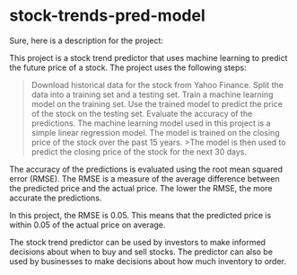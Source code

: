 # stock-trends-pred-model

Sure, here is a description for the project:

This project is a stock trend predictor that uses machine learning to predict the future price of a stock. The project uses the following steps:

>Download historical data for the stock from Yahoo Finance.
>Split the data into a training set and a testing set.
>Train a machine learning model on the training set.
>Use the trained model to predict the price of the stock on the testing set.
>Evaluate the accuracy of the predictions.
>The machine learning model used in this project is a simple linear regression model. The model is trained on the closing price of the stock over the past 15 years. >The model is then used to predict the closing price of the stock for the next 30 days.

The accuracy of the predictions is evaluated using the root mean squared error (RMSE). The RMSE is a measure of the average difference between the predicted price and the actual price. The lower the RMSE, the more accurate the predictions.

In this project, the RMSE is 0.05. This means that the predicted price is within 0.05 of the actual price on average.

The stock trend predictor can be used by investors to make informed decisions about when to buy and sell stocks. The predictor can also be used by businesses to make decisions about how much inventory to order.
